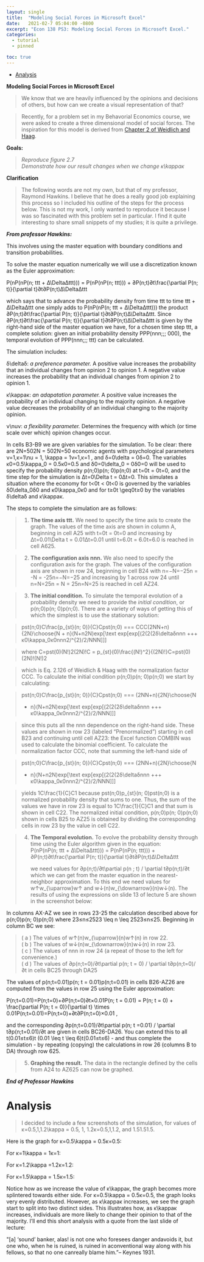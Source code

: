 ```yaml
---
layout: single
title:  "Modeling Social Forces in Microsoft Excel"
date:   2021-02-7 05:04:00 -0800
excerpt: "Econ 138 PS3: Modeling Social Forces in Microsoft Excel."
categories: 
  - tutorial
  - pinned

toc: true
--- 
```


-   [Analysis](#analysis)

**Modeling Social Forces in Microsoft Excel**

> We know that we are heavily influenced by the opinions and decisions
> of others, but how can we create a visual representation of that?

> Recently, for a problem set in my Behavorial Economics course, we were
> asked to create a three dimensional model of social forces. The
> inspiration for this model is derived from [Chapter 2 of Weidlich and
> Haag](https://link.springer.com/chapter/10.1007/978-3-642-81789-2_2).

**Goals:**

> *Reproduce figure 2.7*\
>  *Demonstrate how our result changes when we change κ\\kappaκ*

**Clarification**

> The following words are not my own, but that of my professor, Raymond
> Hawkins. I believe that he does a really good job explaining this
> process so I included his outline of the steps for the process below.
> This is not my work, I only wanted to reproduce it because I was so
> fascinated with this problem set in particular. I find it quite
> interesting to share small snippets of my studies; it is quite a
> privilege.

***From professor Hawkins:***

This involves using the master equation with boundary conditions and
transition probabilities.

To solve the master equation numerically we will use a discretization
known as the Euler approximation:

P(nP(nP(n; ttt + Δ\\DeltaΔttt))) = P(nP(nP(n; ttt))) +
∂P(n;t)∂t\\frac{\\partial P(n; t)}{\\partial t}∂t∂P(n;t)​Δ\\DeltaΔttt

which says that to advance the probability density from time ttt to time
ttt + Δ\\DeltaΔttt one simply adds to P(nP(nP(n; ttt + Δ\\DeltaΔttt)))
the product ∂P(n;t)∂t\\frac{\\partial P(n; t)}{\\partial
t}∂t∂P(n;t)​Δ\\DeltaΔttt. Since ∂P(n;t)∂t\\frac{\\partial P(n;
t)}{\\partial t}∂t∂P(n;t)​Δ\\DeltaΔttt is given by the right-hand side
of the master equation we have, for a chosen time step ttt, a complete
solution: given an initial probability density PPP(nnn;;; 000), the
temporal evolution of PPP(nnn;;; ttt) can be calculated.

The simulation includes:

δ\\deltaδ: *a preference parameter.* A positive value increases the
probability that an individual changes from opinion 2 to opinion 1. A
negative value increases the probability that an individual changes from
opinion 2 to opinion 1.

κ\\kappaκ: *an adapatation parameter.* A positive value increases the
probability of an individual changing to the majority opinion. A
negative value decreases the probability of an individual changing to
the majority opinion.

ν\\nuν: *a flexibility parameter.* Determines the frequency with which
(or time scale over which) opinion changes occur.

In cells B3-B9 we are given variables for the simulation. To be clear:
there are 2N=502N = 502N=50 economic agents with psychological
parameters ν=1,κ=1\\nu = 1, \\kappa = 1ν=1,κ=1 , and δ=0\\delta = 0δ=0.
The variables κ0=0.5\\kappa\_0 = 0.5κ0​=0.5 and δ0=0\\delta\_0 = 0δ0​=0
will be used to specify the probability density p(n;0)p(n; 0)p(n;0) at
t=0t = 0t=0, and the time step for the simulation is Δt=0\\Delta t =
0Δt=0. This simulates a situation where the economy for t\<0t \< 0t\<0
is governed by the variables δ0\\delta\_0δ0​ and κ0\\kappa\_0κ0​ and for
t≥0t \\geq0t≥0 by the variables δ\\deltaδ and κ\\kappaκ.

The steps to complete the simulation are as follows:

> 1.  **The time axis ttt.** We need to specify the time axis to create
>     the graph. The values of the time axis are shown in column A,
>     beginning in cell A25 with t=0t = 0t=0 and increasing by
>     Δt=0.01\\Delta t = 0.01Δt=0.01 until t=6.0t = 6.0t=6.0 is reached
>     in cell A625.

> 2.  **The configuration axis nnn.** We also need to specify the
>     configuration axis for the graph. The values of the configuration
>     axis are shown in row 24, beginning in cell B24 with n=−N=−25n =
>     -N = -25n=−N=−25 and increasing by 1 across row 24 until n=N=25n =
>     N = 25n=N=25 is reached in cell AZ24.

> 3.  **The initial condition.** To simulate the temporal evolution of a
>     probability density we need to provide the *initial condition*, or
>     p(n;0)p(n; 0)p(n;0). There are a variety of ways of getting this
>     of which the simplest is to use the stationary solution:

> pst(n;0)C\\frac{p\_{st}(n; 0)}{C}Cpst​(n;0)​ ===
> CCC(2NN+n){2N}\\choose{N + n}(N+n2N​)exp[\\text
> exp[exp[(2(2(2δ\\deltaδnnn +++ κ0\\kappa\_0κ0​nnn2/\^{2}/2/NNN]]]

> where C=pst(0)(N!)2(2N)!C =
> p\_{st}(0)\\frac{(N!)\^2}{(2N)!}C=pst​(0)(2N)!(N!)2​

> which is Eq. 2.126 of Weidlich & Haag with the normalization factor
> CCC. To calculate the initial condition p(n;0)p(n; 0)p(n;0) we start
> by calculating:

> pst(n;0)C\\frac{p\_{st}(n; 0)}{C}Cpst​(n;0)​ === (2NN+n){2N}\\choose{N
> + n}(N+n2N​)exp[\\text exp[exp[(2(2(2δ\\deltaδnnn +++
> κ0\\kappa\_0κ0​nnn2/\^{2}/2/NNN]]]

> since this puts all the nnn dependence on the right-hand side. These
> values are shown in row 23 (labeled “Prenormalized”) starting in cell
> B23 and continuing until cell AZ23: the Excel function COMBIN was used
> to calculate the binomial coefficient. To calculate the normalization
> factor CCC, note that summing the left-hand side of

> pst(n;0)C\\frac{p\_{st}(n; 0)}{C}Cpst​(n;0)​ === (2NN+n){2N}\\choose{N
> + n}(N+n2N​)exp[\\text exp[exp[(2(2(2δ\\deltaδnnn +++
> κ0\\kappa\_0κ0​nnn2/\^{2}/2/NNN]]]

> yields 1C\\frac{1}{C}C1​ because pst(n;0)p\_{st}(n; 0)pst​(n;0) is a
> normalized probability density that sums to one. Thus, the sum of the
> values we have in row 23 is equal to 1C\\frac{1}{C}C1​ and that sum is
> shown in cell C22. The normalized initial condition, p(n;0)p(n;
> 0)p(n;0) shown in cells B25 to AZ25 is obtained by dividing the
> corresponding cells in row 23 by the value in cell C22.

> 4.  **The Temporal evolution.** To evolve the probability density
>     through time using the Euler algorithm given in the equation:\
>      P(nP(nP(n; ttt + Δ\\DeltaΔttt))) = P(nP(nP(n; ttt))) +
>     ∂P(n;t)∂t\\frac{\\partial P(n; t)}{\\partial
>     t}∂t∂P(n;t)​Δ\\DeltaΔttt
>
>     we need values for ∂p(n;t)/∂t\\partial p(n ; t) / \\partial
>     t∂p(n;t)/∂t which we can get from the master equation in the
>     nearest-neighbor approximation. To this end we need values for
>     w↑w\_{\\uparrow}w↑​ and w↓(n)w\_{\\downarrow}(n)w↓​(n). The
>     results of using the expressions on slide 13 of lecture 5 are
>     shown in the screenshot below:
>
In columns AX-AZ we see in rows 23-25 the calculation described above
for p(n;0)p(n; 0)p(n;0) where 23≤n≤2523 \\leq n \\leq 2523≤n≤25.
Beginning in column BC we see:

> ( a ) The values of w↑(n)w\_{\\uparrow}(n)w↑​(n) in row 22.\
>  ( b ) The values of w↓(n)w\_{\\downarrow}(n)w↓​(n) in row 23.\
>  ( c ) The values of nnn in row 24 (a repeat of those to the left for
> convenience.)\
>  ( d ) The values of ∂p(n;t=0)/∂t\\partial p(n; t = 0) / \\partial
> t∂p(n;t=0)/∂t in cells BC25 through DA25

The values of p(n;t=0.01)p(n; t = 0.01)p(n;t=0.01) in cells B26-AZ26 are
computed from the values in row 25 using the Euler approximation:

P(n;t=0.01)=P(n;t=0)+∂P(n;t=0)∂t×0.01P(n; t = 0.01) = P(n; t = 0) +
\\frac{\\partial P(n; t = 0)}{\\partial t} \\times
0.01P(n;t=0.01)=P(n;t=0)+∂t∂P(n;t=0)​×0.01 ,

and the corresponding ∂p(n;t=0.01)/∂t\\partial p(n; t =0.01) / \\partial
t∂p(n;t=0.01)/∂t are given in cells BC26-DA26. You can extend this to
all t(0.01≤t≤6)t (0.01 \\leq t \\leq 6)t(0.01≤t≤6) - and thus complete
the simulation - by repeating (copying) the calculations in row 26
(columns B to DA) through row 625.

> 5.  **Graphing the result.** The data in the rectangle defined by the
>     cells from A24 to AZ625 can now be graphed.

***End of Professor Hawkins***

Analysis
========

> I decided to include a few screenshots of the simulation, for values
> of κ=0.5,1,1.2\\kappa = 0.5, 1, 1.2κ=0.5,1,1.2, and 1.51.51.5.

Here is the graph for κ=0.5\\kappa = 0.5κ=0.5:

For κ=1\\kappa = 1κ=1:

For κ=1.2\\kappa =1.2κ=1.2:

For κ=1.5\\kappa = 1.5κ=1.5:

Notice how as we increase the value of κ\\kappaκ, the graph becomes more
splintered towards either side. For κ=0.5\\kappa = 0.5κ=0.5, the graph
looks very evenly distributed. However, as κ\\kappaκ increases, we see
the graph start to split into two distinct sides. This illustrates how,
as κ\\kappaκ increases, individuals are more likely to change their
opinion to that of the majority. I’ll end this short analysis with a
quote from the last slide of lecture:

"[a] ‘sound’ banker, alas! is not one who foresees danger andavoids it,
but one who, when he is ruined, is ruined in aconventional way along
with his fellows, so that no one canreally blame him.”– Keynes 1931.
